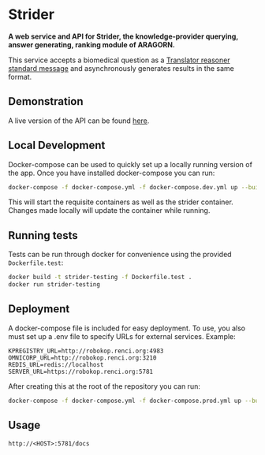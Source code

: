 
# Strider

__A web service and API for Strider, the knowledge-provider querying, answer generating, ranking module of ARAGORN.__

This service accepts a biomedical question as a [Translator reasoner standard message](https://github.com/NCATSTranslator/ReasonerAPI) and asynchronously generates results in the same format.

## Demonstration

A live version of the API can be found [here](http://robokop.renci.org:5781/docs).

## Local Development

Docker-compose can be used to quickly set up a locally running version of the app. Once you have installed docker-compose you can run:

```bash
docker-compose -f docker-compose.yml -f docker-compose.dev.yml up --build
```

This will start the requisite containers as well as the strider container. Changes made locally will update the container while running. 

## Running tests

Tests can be run through docker for convenience using the provided `Dockerfile.test`:

```bash
docker build -t strider-testing -f Dockerfile.test . 
docker run strider-testing
```

## Deployment

A docker-compose file is included for easy deployment. To use, you also must set up a .env file to specify URLs for external services. Example:

```
KPREGISTRY_URL=http://robokop.renci.org:4983
OMNICORP_URL=http://robokop.renci.org:3210
REDIS_URL=redis://localhost
SERVER_URL=https://robokop.renci.org:5781
```

After creating this at the root of the repository you can run:

```bash
docker-compose -f docker-compose.yml -f docker-compose.prod.yml up --build
```

## Usage

`http://<HOST>:5781/docs`
